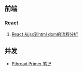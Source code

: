 ## 前端

### React

1. [React 从jsx到html dom的流程分析](./React/from-jsx-to-dom.md)


## 并发

* [Pthread Primer 笔记](./Thread/pthread/pthread-primer.md)
